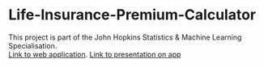 # Life-Insurance-Premium-Calculator

This project is part of the John Hopkins Statistics & Machine Learning Specialisation.  
[Link to web application](https://gian-atmaja.shinyapps.io/LI_Premium/). 
[Link to presentation on app](https://rpubs.com/Ga25/620229)
